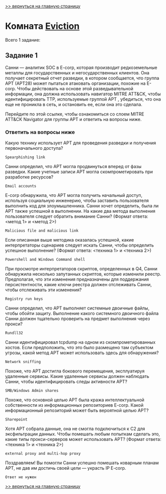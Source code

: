 [>> вернуться на главную страницу](https://github.com/BEPb/tryhackme/blob/master/README.md)

# Комната [Eviction](https://tryhackme.com/r/room/eviction) 

Всего 1 задание:
## Задание 1
Санни — аналитик SOC в E-corp, которая производит редкоземельные металлы для государственных и негосударственных 
клиентов. Она получает секретный отчет разведки, в котором сообщается, что группа APT (APT28) может пытаться 
атаковать организации, похожие на E-corp. Чтобы действовать на основе этой разведывательной информации, она должна 
использовать навигатор MITRE ATT&CK, чтобы идентифицировать TTP, используемые группой APT , убедиться, что она еще 
не проникла в сеть, и остановить ее, если она это сделала.

Перейдите по этой ссылке, чтобы ознакомиться со слоем MITRE ATT&CK Navigator для группы APT и ответить на вопросы ниже.

### Ответить на вопросы ниже
Какую технику использует APT для проведения разведки и получения первоначального доступа?


```commandline
Spearphishing link
``` 
Санни определил, что APT могла продвинуться вперед от фазы разведки. Какие учетные записи APT могла 
скомпрометировать при разработке ресурсов? 

```commandline
Email accounts
```
E-corp обнаружила, что APT могла получить начальный доступ, используя социальную инженерию, чтобы заставить 
пользователя выполнить код для злоумышленника. Санни хочет определить, была ли APT также успешной в выполнении. На 
какие два метода выполнения пользователя следует обратить внимание Санни? (Формат ответа: <метод 1> и <метод 2>)

```commandline
Malicious file and malicious link
```
Если описанная выше методика оказалась успешной, какие интерпретаторы сценариев следует искать Санни, чтобы 
определить успешное выполнение? (Формат ответа: <техника 1> и <техника 2>)

```commandline
Powershell and Windows Command shell
```
При просмотре интерпретаторов скриптов, определенных в Q4, Санни обнаружила несколько запутанных скриптов, которые 
изменили реестр. Предполагая, что эти изменения предназначены для поддержания персистентности, какие ключи реестра 
должен отслеживать Санни, чтобы отслеживать эти изменения?  

```commandline
Registry run keys
```
Санни определил, что APT выполняет системные двоичные файлы, чтобы обойти защиту. Выполнение какого системного 
двоичного файла Санни должен тщательно проверить на предмет выполнения через прокси?

```commandline
Rundll32
```
Санни идентифицировал tcpdump на одном из скомпрометированных хостов. Если предположить, что это было размещено там 
субъектом угрозы, какой метод APT может использовать здесь для обнаружения? 

```commandline
Network sniffing
```
Похоже, что APT достигла бокового перемещения, эксплуатируя удаленные сервисы. Какие удаленные сервисы должен 
наблюдать Санни, чтобы идентифицировать следы активности APT?

```commandline
SMB/Windows Admin shares
```
Похоже, что основной целью APT была кража интеллектуальной собственности из информационных репозиториев E-corp. 
Какой информационный репозиторий может быть вероятной целью APT? 


```commandline
Sharepoint
```
Хотя APT собрала данные, она не смогла подключиться к C2 для эксфильтрации данных. Чтобы помешать любым попыткам 
сделать это, какие типы прокси-серверов может использовать APT? (Формат ответа: <техника 1> и <техника 2>) 


```commandline
external proxy and multi-hop proxy
```
Поздравляем! Вы помогли Санни успешно помешать коварным планам APT, не дав им достичь своей цели — украсть IP E-corp.

```commandline
Ответ не нужен
```


[>> вернуться на главную страницу](https://github.com/BEPb/tryhackme/blob/master/README.md)